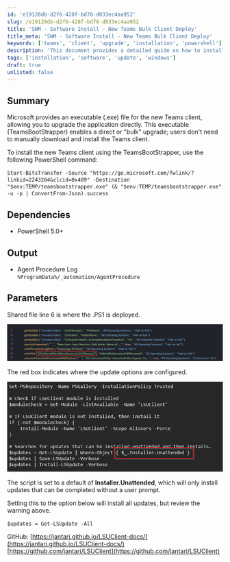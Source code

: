 ```yaml
---
id: 'e19128db-d2f6-428f-bd78-d833ec4aa952'
slug: /e19128db-d2f6-428f-bd78-d833ec4aa952
title: 'SWM - Software Install - New Teams Bulk Client Deploy'
title_meta: 'SWM - Software Install - New Teams Bulk Client Deploy'
keywords: ['teams', 'client', 'upgrade', 'installation', 'powershell']
description: 'This document provides a detailed guide on how to install the new Microsoft Teams client using the TeamsBootStrapper executable. It includes the necessary PowerShell command, dependencies, output locations, and configuration options for updating the application without user intervention.'
tags: ['installation', 'software', 'update', 'windows']
draft: true
unlisted: false
---
```


## Summary

Microsoft provides an executable (.exe) file for the new Teams client, allowing you to upgrade the application directly. This executable (TeamsBootStrapper) enables a direct or "bulk" upgrade; users don't need to manually download and install the Teams client.

To install the new Teams client using the TeamsBootStrapper, use the following PowerShell command:

```
Start-BitsTransfer -Source "https://go.microsoft.com/fwlink/?linkid=2243204&clcid=0x409" -Destination "$env:TEMP/teamsbootstrapper.exe" (& "$env:TEMP/teamsbootstrapper.exe" -u -p | ConvertFrom-Json).success
```

## Dependencies

- PowerShell 5.0+

## Output

- Agent Procedure Log  
  `%ProgramData%/_automation/AgentProcedure`

## Parameters

Shared file line 6 is where the .PS1 is deployed.  

![Image](../../static/img/SWM---Software-Install---New-Teams-Bulk-Client-Deploy/image_1.png)  

The red box indicates where the update options are configured.  

![Image](../../static/img/SWM---Software-Install---New-Teams-Bulk-Client-Deploy/image_2.png)  

The script is set to a default of **Installer.Unattended**, which will only install updates that can be completed without a user prompt.

Setting this to the option below will install all updates, but review the warning above.

```
$updates = Get-LSUpdate -All
```

GitHub: [https://jantari.github.io/LSUClient-docs/](https://jantari.github.io/LSUClient-docs/)  
[https://github.com/jantari/LSUClient](https://github.com/jantari/LSUClient)


